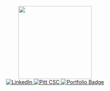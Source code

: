  <div id="header" align="center">
  <img src="https://media.giphy.com/media/KazYtoXQkYy6BlkOwG/giphy.gif" width="200"/>
   <div id="badges">
    <a href="https://www.linkedin.com/in/oliviawininsky">
      <img src="https://img.shields.io/badge/LinkedIn-9cf?style=for-the-badge&logo=linkedin&logoColor=white" alt="LinkedIn"/>
    </a>
    <a href="https://github.com/pittcsc">
      <img src="https://avatars.githubusercontent.com/u/7276234?s=400&u=ec85c7d585c4a845327899bf80a48d763c6ad660&v=4" alt="Pitt CSC"/>
     </a>
    <a href="https://pittcs.wiki/">
      <img src="https://pittcs.wiki/static/logo-dc33682f9879f0a1d03f4585ac3e029f.svg" alt="Portfolio Badge"/>
    </a>
  </div>
</div>


